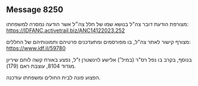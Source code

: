 ## Message 8250

מצורפת הודעת דובר צה"ל בנושא שמו של חלל צה״ל אשר הודעה נמסרה למשפחתו: https://IDFANC.activetrail.biz/ANC14122023.252

מצורף קישור לאתר צה"ל, בו מפורסמים ומתעדכנים פרטיהם ותמונותיהם של החללים:
https://www.idf.il/59780

בנוסף, בקרב בו נפל רס"ר (במיל׳) אלישע לוינשטרן ז"ל, נפצע באורח קשה לוחם שיריון מגדוד 8104, עוצבת ראם (179).

הפצוע פונה לבית החולים ומשפחתו עודכנה.

